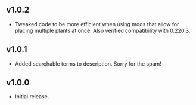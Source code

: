 ## v1.0.2
- Tweaked code to be more efficient when using mods that allow for placing multiple plants at once. Also verified compatibility with 0.220.3.
## v1.0.1
- Added searchable terms to description.  Sorry for the spam!
## v1.0.0
- Initial release.